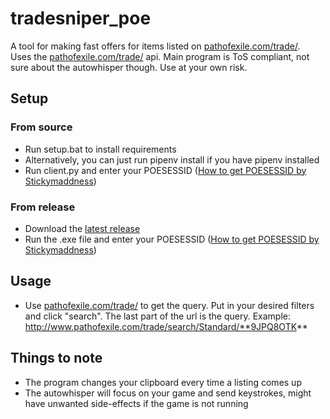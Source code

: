 # tradesniper_poe
 A tool for making fast offers for items listed on [pathofexile.com/trade/](https://www.pathofexile.com/trade/).  
 Uses the [pathofexile.com/trade/](https://www.pathofexile.com/trade/) api. Main program is ToS compliant, not sure about the autowhisper though. Use at your own risk.
## Setup
### From source
* Run setup.bat to install requirements
* Alternatively, you can just run pipenv install if you have pipenv installed
* Run client.py and enter your POESESSID ([How to get POESESSID by Stickymaddness](https://github.com/Stickymaddness/Procurement/wiki/SessionID))
### From release
* Download the [latest release](https://github.com/xen1al/tradesniper_poe/releases/latest")
* Run the .exe file and enter your POESESSID ([How to get POESESSID by Stickymaddness](https://github.com/Stickymaddness/Procurement/wiki/SessionID))
## Usage
* Use [pathofexile.com/trade/](https://www.pathofexile.com/trade/) to get the query. Put in your desired filters and click "search". The last part of the url is the query. Example: http://www.pathofexile.com/trade/search/Standard/**9JPQ8OTK**
## Things to note
* The program changes your clipboard every time a listing comes up
* The autowhisper will focus on your game and send keystrokes, might have unwanted side-effects if the game is not running
